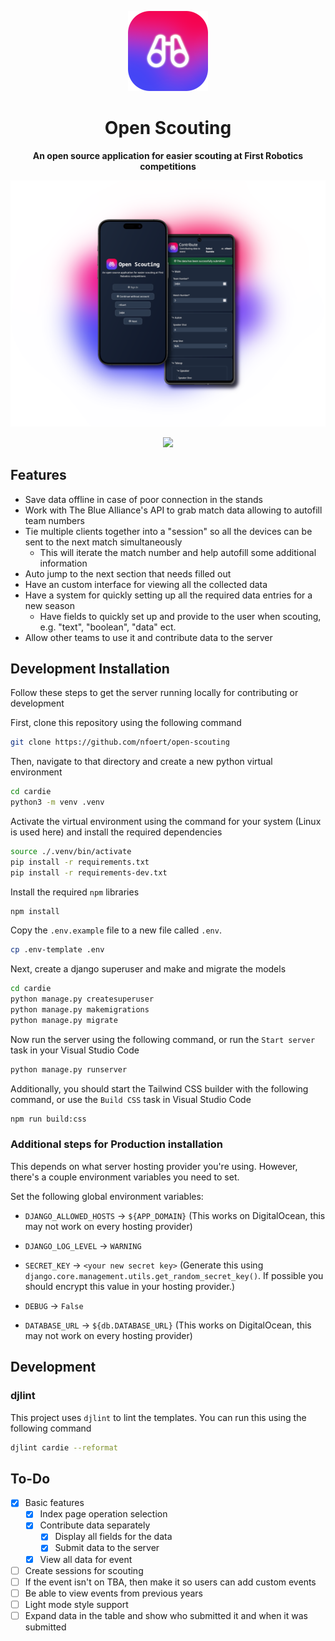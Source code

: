 <div align="center">

  ![Open Scouting logo](repo/images/icon.png)

  <h1>Open Scouting</h1>

  **An open source application for easier scouting at First Robotics competitions**
</div>

<div align="center">

  ![Open Scouting screenshot on mobile](repo/images/mobile.png)

</div>

<p align="center">
  <a href="https://skillicons.dev">
    <img src="https://skillicons.dev/icons?i=django,python,html,css,js,tailwind" />
  </a>
</p>


## Features
- Save data offline in case of poor connection in the stands
- Work with The Blue Alliance's API to grab match data allowing to autofill team numbers
- Tie multiple clients together into a "session" so all the devices can be sent to the next match simultaneously
  - This will iterate the match number and help autofill some additional information
- Auto jump to the next section that needs filled out
- Have an custom interface for viewing all the collected data
- Have a system for quickly setting up all the required data entries for a new season
  - Have fields to quickly set up and provide to the user when scouting, e.g. "text", "boolean", "data" ect.
- Allow other teams to use it and contribute data to the server

## Development Installation
Follow these steps to get the server running locally for contributing or development

First, clone this repository using the following command
```bash
git clone https://github.com/nfoert/open-scouting
```

Then, navigate to that directory and create a new python virtual environment
```bash
cd cardie
python3 -m venv .venv
```

Activate the virtual environment using the command for your system (Linux is used here) and install the required dependencies
```bash
source ./.venv/bin/activate
pip install -r requirements.txt
pip install -r requirements-dev.txt
```

Install the required `npm` libraries
```bash
npm install
```

Copy the `.env.example` file to a new file called `.env`.
```bash
cp .env-template .env
```

Next, create a django superuser and make and migrate the models
```bash
cd cardie
python manage.py createsuperuser
python manage.py makemigrations
python manage.py migrate
```

Now run the server using the following command, or run the `Start server` task in your Visual Studio Code
```bash
python manage.py runserver
```

Additionally, you should start the Tailwind CSS builder with the following command, or use the `Build CSS` task in Visual Studio Code
```bash
npm run build:css
```

### Additional steps for Production installation
This depends on what server hosting provider you're using. However, there's a couple environment variables you need to set.

Set the following global environment variables:
- `DJANGO_ALLOWED_HOSTS` -> `${APP_DOMAIN}` (This works on DigitalOcean, this may not work on every hosting provider)
- `DJANGO_LOG_LEVEL` -> `WARNING`

- `SECRET_KEY` -> `<your new secret key>` (Generate this using `django.core.management.utils.get_random_secret_key()`. If possible you should encrypt this value in your hosting provider.)
- `DEBUG` -> `False`
- `DATABASE_URL` -> `${db.DATABASE_URL}` (This works on DigitalOcean, this may not work on every hosting provider)

## Development
### djlint
This project uses `djlint` to lint the templates. You can run this using the following command
```bash
djlint cardie --reformat
```

## To-Do
- [x] Basic features
  - [x] Index page operation selection
  - [x] Contribute data separately
    - [x] Display all fields for the data
    - [x] Submit data to the server
  - [x] View all data for event
- [ ] Create sessions for scouting
- [ ] If the event isn't on TBA, then make it so users can add custom events
- [ ] Be able to view events from previous years
- [ ] Light mode style support
- [ ] Expand data in the table and show who submitted it and when it was submitted